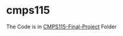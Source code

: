 # cmps115
The Code is in [CMPS115-Final-Project](https://github.com/jxu43/CMPS-115-Project_foodieMore.git "Go To Project Folder") Folder
